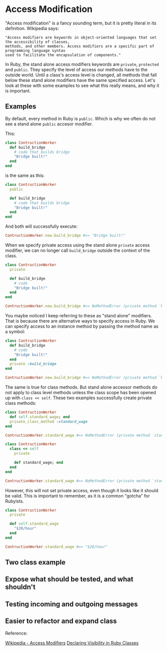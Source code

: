 # Access Modification

"Access modification" is a fancy sounding term, but it is pretty literal in its definition. Wikipedia says:

```
"Access modifiers are keywords in object-oriented languages that set the accessibility of classes,
methods, and other members. Access modifiers are a specific part of programming language syntax
used to facilitate the encapsulation of components."
```

In Ruby, the stand alone access modifiers keywords are `private`, `protected` and `public`. They specify the level of access our methods have to the outside world. Until a class's access level is changed, all methods that fall below these stand alone modifiers have the same specified access. Let's look at these with some examples to see what this really means, and why it is important.

## Examples

By default, every method in Ruby is `public`. Which is why we often do not see a stand alone `public` accesor modifier. 

This:

```ruby
class ContructionWorker
  def build_bridge
    # code that builds bridge
    "Bridge built!"
  end
end
```

is the same as this:

```ruby
class ContructionWorker
  public

  def build_bridge
    # code that builds bridge
    "Bridge built!"
  end
end
```

And both will successfully execute:

```ruby
ContructionWorker.new.build_bridge #=> "Bridge built!"
```

When we specify private access using the stand alone `private` access modifier, we can no longer call `build_bridge` outside the context of the class.

```ruby
class ContructionWorker
  private

  def build_bridge
    # code
    "Bridge built!"
  end
end

ContructionWorker.new.build_bridge #=> NoMethodError (private method `build_bridge' called for #<ContructionWorker:0x00007fb390842ab0>)
```

You maybe noticed I keep referring to these as "stand alone" modifiers. That is because there are alternative ways to specify access in Ruby. We can specify access to an instance method by passing the method name as a symbol:


```ruby
class ContructionWorker
  def build_bridge
    # code
    "Bridge built!"
  end
  private :build_bridge
end

ContructionWorker.new.build_bridge #=> NoMethodError (private method `build_bridge' called for #<ContructionWorker:0x00007fb392124cb8>)
```

The same is true for class methods. But stand alone accessor methods do not apply to class level methods unless the class scope has been opened up with `class << self`. These two examples successfully create private class methods:

```ruby
class ContructionWorker
  def self.standard_wage; end
  private_class_method :standard_wage
end

ContructionWorker.standard_wage #=> NoMethodError (private method `standard_wage' called for ContructionWorker:Class)
```

```ruby
class ContructionWorker
  class << self
    private

    def standard_wage; end
  end
end

ContructionWorker.standard_wage #=> NoMethodError (private method `standard_wage' called for ContructionWorker:Class)
```

However, this will not set private access, even though it looks like it should be valid. This is important to remember, as it is a common "gotcha" for Rubyists.

```ruby
class ContructionWorker
  private

  def self.standard_wage
    "$20/hour"
  end
end

ContructionWorker.standard_wage #=> "$20/hour"
```



## Two class example

## Expose what should be tested, and what shouldn't

## Testing incoming and outgoing messages

## Easier to refactor and expand class


Reference:

[Wikipedia - Access Modifiers](https://en.wikipedia.org/wiki/Access_modifiers)
[Declaring Visibility in Ruby Classes](https://en.wikibooks.org/wiki/Ruby_Programming/Syntax/Classes#Declaring_Visibility)
